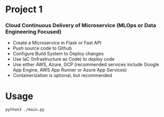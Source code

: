 # Project 1

### Cloud Continuous Delivery of Microservice (MLOps or Data Engineering Focused)

- Create a Microservice in Flask or Fast API
- Push source code to Github
- Configure Build System to Deploy changes
- Use IaC (Infrastructure as Code) to deploy code
- Use either AWS, Azure, GCP (recommended services include Google App Engine, AWS App Runner or Azure App Services)
- Containerization is optional, but recommended



# Usage

```python3 ./main.py```

